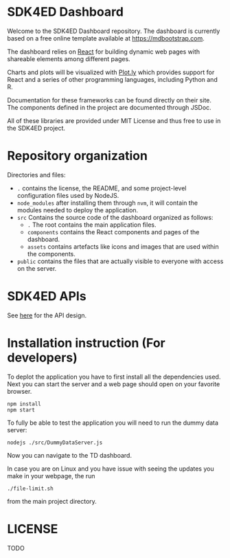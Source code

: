 # SDK4ED Dashboard

Welcome to the SDK4ED Dashboard repository. The dashboard is currently based on a free online template available at <https://mdbootstrap.com>.

The dashboard relies on [React](https://reactjs.org/) for building dynamic web pages with shareable elements among different pages.

Charts and plots will be visualized with [Plot.ly](https://plot.ly/plotly-js-scientific-d3-charting-library/) which provides support for React and a series of other programming languages, including Python and R.

Documentation for these frameworks can be found directly on their site. The components defined in the project are documented through JSDoc.

All of these libraries are provided under MIT License and thus free to use in the SDK4ED project.

# Repository organization
Directories and files:

- `.` contains the license, the README, and some project-level configuration files used by NodeJS.
- `node_modules` after installing them through `nvm`, it will contain the modules needed to deploy the application.
- `src` Contains the source code of the dashboard organized as follows:
    - `.` The root contains the main application files.
    - `components` contains the React components and pages of the dashboard.
    - `assets` contains artefacts like icons and images that are used within the components.
- `public` contains the files that are actually visible to everyone with access on the server.

# SDK4ED APIs
See [here](./api-design.md) for the API design.

# Installation instruction (For developers)
To deplot the application you have to first install all the dependencies used. Next you can start the server and a web page should open on your favorite browser.
```
npm install
npm start
```

To fully be able to test the application you will need to run the dummy data server:
```
nodejs ./src/DummyDataServer.js
```
Now you can navigate to the TD dashboard.


In case you are on Linux and you have issue with seeing the updates you make in your webpage, the run
```
./file-limit.sh
```
from the main project directory.

# LICENSE
TODO